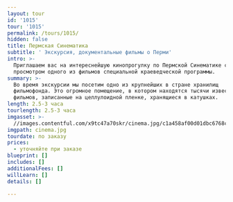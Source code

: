 ```yaml
---
layout: tour
id: '1015'
tour: '1015'
permalink: /tours/1015/
hidden: false
title: Пермская Синематика
subtitle: ' Экскурсия, документальные фильмы о Перми'
intro: >-
  Приглашаем вас на интереснейшую кинопрогулку по Пермской Синематике с
  просмотром одного из фильмов специальной краеведческой программы.
summary: >-
  Во время экскурсии мы посетим одно из крупнейших в стране хранилищ
  фильмофонда. Это огромное помещение, в котором находятся тысячи известных
  фильмов, записанные на целлулоидной пленке, хранящиеся в катушках.
length: 2.5-3 часа
tourlength: 2.5-3 часа
imgasset: >-
  //images.contentful.com/x9tc47a70skr/cinema.jpg/c1a458af00d01dbc6768ce60a1e90d97/cinema.jpg
imgpath: cinema.jpg
tourdate: по заказу
prices:
  - уточняйте при заказе
blueprint: []
includes: []
additionalFees: []
willLearn: []
details: []

---
```

